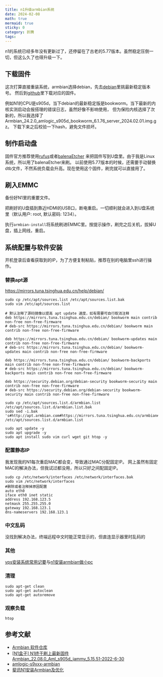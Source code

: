```yaml
---
title: n1升级armbian系统
date: 2024-02-08
math: true
mermaid: true
sticky: 0
category: 折腾
tags:
---
```


n1的系统已经多年没有更新过了，还停留在了古老的5.77版本。虽然稳定压倒一切，但这么久了也得升级一下。

## 下载固件

这次打算直接重装系统，armbian选择debian，先去[debian](https://www.debian.org/releases/index.zh-cn.html)里挑最新稳定版本号。
然后到[github](https://github.com/ophub/amlogic-s9xxx-armbian)里下载对应的固件。

例如N1的CPU是s905d，当下debian的最新稳定版是bookworm。当下最新的内核实测启动会报搭理的错误日志，虽然好像不影响使用，
但为保险内核选择了次新的，所以我选择了Armbian_24.2.0_amlogic_s905d_bookworm_6.1.76_server_2024.02.01.img.gz。
下载下来之后校验一下hash，避免文件损坏。

## 制作启动盘

固件官方推荐使用[rufus](https://rufus.ie/)或者[balenaEtcher](https://etcher.balena.io/)
来把固件写到U盘里。由于我是Linux系统，所以用了balenaEtcher来刷。
以前使用5.77版本的时候，还需要手动替换dtb文件，不然系统负载会升高。现在使用这个固件，刷完就可以直接用了。

## 刷入EMMC

备份好N1里的重要文件。

把刷好的U盘插到靠近HDMI的USB口，断电重启。一切顺利就会进入到U盘系统里（默认用户: root, 默认密码: 1234）。

执行`armbian-install`将系统刷进EMMC里。按提示操作，刷完之后关机，拔掉U盘，插上网线，重启。

## 系统配置与软件安装

开机登录后查看获取到的IP，为了方便复制粘贴，推荐在别的电脑里ssh进行操作。

### 替换apt源

https://mirrors.tuna.tsinghua.edu.cn/help/debian/

```shell
sudo cp /etc/apt/sources.list /etc/apt/sources.list.bak
sudo vim /etc/apt/sources.list

# 默认注释了源码镜像以提高 apt update 速度，如有需要可自行取消注释
deb https://mirrors.tuna.tsinghua.edu.cn/debian/ bookworm main contrib non-free non-free-firmware
# deb-src https://mirrors.tuna.tsinghua.edu.cn/debian/ bookworm main contrib non-free non-free-firmware

deb https://mirrors.tuna.tsinghua.edu.cn/debian/ bookworm-updates main contrib non-free non-free-firmware
# deb-src https://mirrors.tuna.tsinghua.edu.cn/debian/ bookworm-updates main contrib non-free non-free-firmware

deb https://mirrors.tuna.tsinghua.edu.cn/debian/ bookworm-backports main contrib non-free non-free-firmware
# deb-src https://mirrors.tuna.tsinghua.edu.cn/debian/ bookworm-backports main contrib non-free non-free-firmware

deb https://security.debian.org/debian-security bookworm-security main contrib non-free non-free-firmware
# deb-src https://security.debian.org/debian-security bookworm-security main contrib non-free non-free-firmware
```

```shell
sudo cp /etc/apt/sources.list.d/armbian.list /etc/apt/sources.list.d/armbian.list.bak
sudo sed -i.bak 's#http://apt.armbian.com#https://mirrors.tuna.tsinghua.edu.cn/armbian#g' /etc/apt/sources.list.d/armbian.list
```

```shell
sudo apt update -y
sudo apt upgrade -y
sudo apt install sudo vim curl wget git htop -y
```

### 配置静态IP

我发现我的N1每次重启MAC都会变，导致通过MAC分配固定IP。
网上虽然有固定MAC的解决办法，但我试过都没用，所以只好之间配固定IP。

```shell
sudo cp /etc/network/interfaces /etc/network/interfaces.bak
sudo vim /etc/network/interfaces
#删除或者注释掉原因配置
auto eth0
iface eth0 inet static
address 192.168.123.5
netmask 255.255.255.0
gateway 192.168.123.1
dns-nameservers 192.168.123.1
```

### 中文乱码

没找到解决办法，终端远程中文时能正常显示的，但直连显示器里时乱码的

### 其他

[vps安装系统常用记要](./27.vps安装系统常用记要)与[n1安装armbian做小pc](./11.n1安装armbian做小pc)

### 清理

```shell
sudo apt-get clean
sudo apt-get autoclean
sudo apt-get autoremove
```

### 观察负载

```shell
htop
```

## 参考文献

+ [Armbian 软件仓库](https://mirrors.tuna.tsinghua.edu.cn/help/armbian/)
+ [[N1盒子] N1终于刷上最新固件Armbian_22.08.0_Aml_s905d_jammy_5.15.51-2022-6-30](https://www.right.com.cn/forum/thread-8242071-1-1.html)
+ [amlogic-s9xxx-armbian](https://github.com/ophub/amlogic-s9xxx-armbian/tree/main)
+ [斐讯N1安装Armbian及优化](https://www.alainlam.cn/?p=93)
